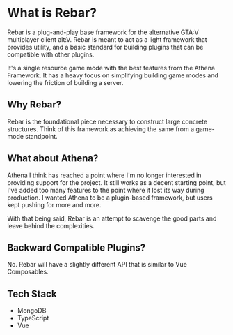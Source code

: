 # What is Rebar?

Rebar is a plug-and-play base framework for the alternative GTA:V multiplayer client alt:V. Rebar is meant to act as a light framework that provides utility, and a basic standard for building plugins that can be compatible with other plugins.

It's a single resource game mode with the best features from the Athena Framework. It has a heavy focus on simplifying building game modes and lowering the friction of building a server.

## Why Rebar?

Rebar is the foundational piece necessary to construct large concrete structures. Think of this framework as achieving the same from a game-mode standpoint.

## What about Athena?

Athena I think has reached a point where I'm no longer interested in providing support for the project. It still works as a decent starting point, but I've added too many features to the point where it lost its way during production. I wanted Athena to be a plugin-based framework, but users kept pushing for more and more.

With that being said, Rebar is an attempt to scavenge the good parts and leave behind the complexities.

## Backward Compatible Plugins?

No. Rebar will have a slightly different API that is similar to Vue Composables.

## Tech Stack

-   MongoDB
-   TypeScript
-   Vue
